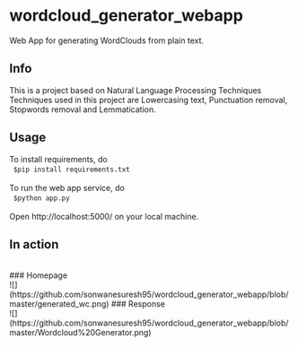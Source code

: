 # wordcloud_generator_webapp
Web App for generating WordClouds from plain text.
## Info
This is a project based on Natural Language Processing Techniques<br>
Techniques used in this project are Lowercasing text, Punctuation removal, Stopwords removal and Lemmatication.
## Usage
To install requirements, do<br>
<code>
  $pip install requirements.txt
</code><br>
To run the web app service, do<br>
<code>
  $python app.py
</code><br>
Open http://localhost:5000/ on your local machine.
## In action
<br>
### Homepage
<br>
![](https://github.com/sonwanesuresh95/wordcloud_generator_webapp/blob/master/generated_wc.png)
### Response
<br>
![](https://github.com/sonwanesuresh95/wordcloud_generator_webapp/blob/master/Wordcloud%20Generator.png)


